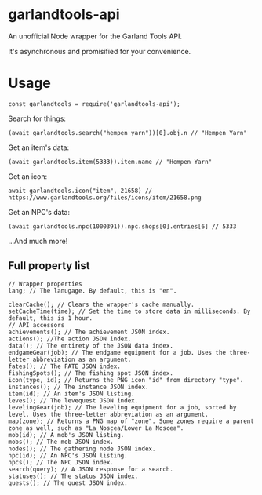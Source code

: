 # garlandtools-api
An unofficial Node wrapper for the Garland Tools API.

It's asynchronous and promisified for your convenience.
# Usage
```
const garlandtools = require('garlandtools-api');
```

Search for things:
```
(await garlandtools.search("hempen yarn"))[0].obj.n // "Hempen Yarn"
```

Get an item's data:
```
(await garlandtools.item(5333)).item.name // "Hempen Yarn"
```

Get an icon:
```
await garlandtools.icon("item", 21658) // https://www.garlandtools.org/files/icons/item/21658.png
```

Get an NPC's data:
```
(await garlandtools.npc(1000391)).npc.shops[0].entries[6] // 5333
```

...And much more!
## Full property list
```
// Wrapper properties
lang; // The lanugage. By default, this is "en".

clearCache(); // Clears the wrapper's cache manually.
setCacheTime(time); // Set the time to store data in milliseconds. By default, this is 1 hour.
// API accessors
achievements(); // The achievement JSON index.
actions(); //The action JSON index.
data(); // The entirety of the JSON data index.
endgameGear(job); // The endgame equipment for a job. Uses the three-letter abbreviation as an argument.
fates(); // The FATE JSON index.
fishingSpots(); // The fishing spot JSON index.
icon(type, id); // Returns the PNG icon "id" from directory "type".
instances(); // The instance JSON index.
item(id); // An item's JSON listing.
leves(); // The levequest JSON index.
levelingGear(job); // The leveling equipment for a job, sorted by level. Uses the three-letter abbreviation as an argument.
map(zone); // Returns a PNG map of "zone". Some zones require a parent zone as well, such as "La Noscea/Lower La Noscea".
mob(id); // A mob's JSON listing.
mobs(); // The mob JSON index.
nodes(); // The gathering node JSON index.
npc(id); // An NPC's JSON listing.
npcs(); // The NPC JSON index.
search(query); // A JSON response for a search.
statuses(); // The status JSON index.
quests(); // The quest JSON index.
```
